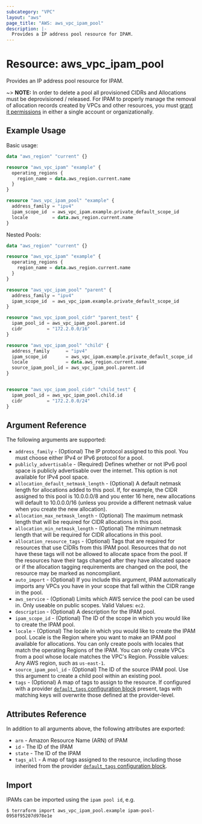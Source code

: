 ```yaml
---
subcategory: "VPC"
layout: "aws"
page_title: "AWS: aws_vpc_ipam_pool"
description: |-
  Provides a IP address pool resource for IPAM.
---
```


# Resource: aws_vpc_ipam_pool

Provides an IP address pool resource for IPAM.

~> **NOTE:** In order to delete a pool all provisioned CIDRs and Allocations must be deprovisioned / released. For IPAM to properly manage the removal of allocation records created by VPCs and other resources, you must [grant it permissions](https://docs.aws.amazon.com/vpc/latest/ipam/choose-single-user-or-orgs-ipam.html) in
either a single account or organizationally.

## Example Usage

Basic usage:

```terraform
data "aws_region" "current" {}

resource "aws_vpc_ipam" "example" {
  operating_regions {
    region_name = data.aws_region.current.name
  }
}

resource "aws_vpc_ipam_pool" "example" {
  address_family = "ipv4"
  ipam_scope_id  = aws_vpc_ipam.example.private_default_scope_id
  locale         = data.aws_region.current.name
}
```

Nested Pools:

```terraform
data "aws_region" "current" {}

resource "aws_vpc_ipam" "example" {
  operating_regions {
    region_name = data.aws_region.current.name
  }
}

resource "aws_vpc_ipam_pool" "parent" {
  address_family = "ipv4"
  ipam_scope_id  = aws_vpc_ipam.example.private_default_scope_id
}

resource "aws_vpc_ipam_pool_cidr" "parent_test" {
  ipam_pool_id = aws_vpc_ipam_pool.parent.id
  cidr         = "172.2.0.0/16"
}

resource "aws_vpc_ipam_pool" "child" {
  address_family      = "ipv4"
  ipam_scope_id       = aws_vpc_ipam.example.private_default_scope_id
  locale              = data.aws_region.current.name
  source_ipam_pool_id = aws_vpc_ipam_pool.parent.id
}


resource "aws_vpc_ipam_pool_cidr" "child_test" {
  ipam_pool_id = aws_vpc_ipam_pool.child.id
  cidr         = "172.2.0.0/24"
}
```

## Argument Reference

The following arguments are supported:

* `address_family` - (Optional) The IP protocol assigned to this pool. You must choose either IPv4 or IPv6 protocol for a pool.
* `publicly_advertisable` - (Required) Defines whether or not IPv6 pool space is publicly advertisable over the internet. This option is not available for IPv4 pool space.
* `allocation_default_netmask_length` - (Optional) A default netmask length for allocations added to this pool. If, for example, the CIDR assigned to this pool is 10.0.0.0/8 and you enter 16 here, new allocations will default to 10.0.0.0/16 (unless you provide a different netmask value when you create the new allocation).
* `allocation_max_netmask_length` - (Optional) The maximum netmask length that will be required for CIDR allocations in this pool.
* `allocation_min_netmask_length` - (Optional) The minimum netmask length that will be required for CIDR allocations in this pool.
* `allocation_resource_tags` - (Optional) Tags that are required for resources that use CIDRs from this IPAM pool. Resources that do not have these tags will not be allowed to allocate space from the pool. If the resources have their tags changed after they have allocated space or if the allocation tagging requirements are changed on the pool, the resource may be marked as noncompliant.
* `auto_import` - (Optional) If you include this argument, IPAM automatically imports any VPCs you have in your scope that fall
within the CIDR range in the pool.
* `aws_service` - (Optional) Limits which AWS service the pool can be used in. Only useable on public scopes. Valid Values: `ec2`.
* `description` - (Optional) A description for the IPAM pool.
* `ipam_scope_id` - (Optional) The ID of the scope in which you would like to create the IPAM pool.
* `locale` - (Optional) The locale in which you would like to create the IPAM pool. Locale is the Region where you want to make an IPAM pool available for allocations. You can only create pools with locales that match the operating Regions of the IPAM. You can only create VPCs from a pool whose locale matches the VPC's Region. Possible values: Any AWS region, such as `us-east-1`.
* `source_ipam_pool_id` - (Optional) The ID of the source IPAM pool. Use this argument to create a child pool within an existing pool.
* `tags` - (Optional) A map of tags to assign to the resource. If configured with a provider [`default_tags` configuration block](/docs/providers/aws/index.html#default_tags-configuration-block) present, tags with matching keys will overwrite those defined at the provider-level.

## Attributes Reference

In addition to all arguments above, the following attributes are exported:

* `arn` - Amazon Resource Name (ARN) of IPAM
* `id` - The ID of the IPAM
* `state` - The ID of the IPAM
* `tags_all` - A map of tags assigned to the resource, including those inherited from the provider [`default_tags` configuration block](/docs/providers/aws/index.html#default_tags-configuration-block).


## Import

IPAMs can be imported using the `ipam pool id`, e.g.

```
$ terraform import aws_vpc_ipam_pool.example ipam-pool-0958f95207d978e1e
```
